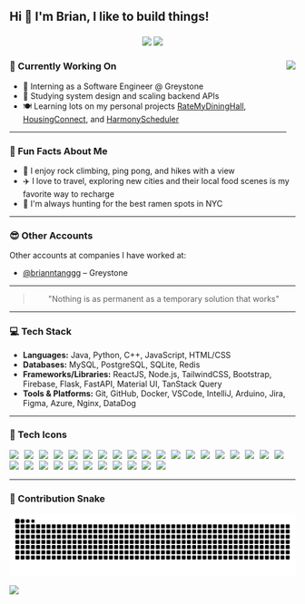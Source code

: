 <h2 align="left">Hi 👋 I'm Brian, I like to build things!</h2>

###

<div align="center">
  <img src="https://streak-stats.demolab.com/?user=brianntangg&theme=tokyonight&hide_border=false" height="150" />
  <img src="https://github-readme-stats.vercel.app/api/top-langs?username=brianntangg&locale=en&hide_title=false&layout=compact&card_width=320&langs_count=5&theme=tokyonight&hide_border=false" height="150" />
</div>

###

<img align="right" height="150" src="https://gifdb.com/images/thumbnail/capoo-cat-typing-on-desk-gh8k0cjf5hq4vy2p.gif" />

### 🔭 Currently Working On
- 🚀 Interning as a Software Engineer @ Greystone  
- 🧠 Studying system design and scaling backend APIs  
- 🍽️ Learning lots on my personal projects [RateMyDiningHall](https://github.com/brianntangg/housing-connect),  
  [HousingConnect](https://github.com/brianntangg/housing-connect), and [HarmonyScheduler](https://github.com/brianntangg/harmony-scheduler)

---

### 🎯 Fun Facts About Me
- 🧗 I enjoy rock climbing, ping pong, and hikes with a view  
- ✈️ I love to travel, exploring new cities and their local food scenes is my favorite way to recharge  
- 🍜 I'm always hunting for the best ramen spots in NYC

---

### 😎 Other Accounts
Other accounts at companies I have worked at:
- [@brianntanggg](https://github.com/brianntanggg) – Greystone

---

<blockquote align="center">
  "Nothing is as permanent as a temporary solution that works"
</blockquote>

---

### 💻 Tech Stack

- **Languages:** Java, Python, C++, JavaScript, HTML/CSS  
- **Databases:** MySQL, PostgreSQL, SQLite, Redis  
- **Frameworks/Libraries:** ReactJS, Node.js, TailwindCSS, Bootstrap, Firebase, Flask, FastAPI, Material UI, TanStack Query  
- **Tools & Platforms:** Git, GitHub, Docker, VSCode, IntelliJ, Arduino, Jira, Figma, Azure, Nginx, DataDog

---

### 🧩 Tech Icons

<div>
  <img src="https://cdn.jsdelivr.net/gh/devicons/devicon/icons/java/java-original.svg" style="height:20px; margin-right:6px;" />
  <img src="https://cdn.jsdelivr.net/gh/devicons/devicon/icons/python/python-original.svg" style="height:20px; margin-right:6px;" />
  <img src="https://cdn.jsdelivr.net/gh/devicons/devicon/icons/cplusplus/cplusplus-original.svg" style="height:20px; margin-right:6px;" />
  <img src="https://cdn.jsdelivr.net/gh/devicons/devicon/icons/javascript/javascript-original.svg" style="height:20px; margin-right:6px;" />
  <img src="https://cdn.jsdelivr.net/gh/devicons/devicon/icons/html5/html5-original.svg" style="height:20px; margin-right:6px;" />
  <img src="https://cdn.jsdelivr.net/gh/devicons/devicon/icons/css3/css3-original.svg" style="height:20px; margin-right:6px;" />
  <img src="https://cdn.jsdelivr.net/gh/devicons/devicon/icons/mysql/mysql-original.svg" style="height:20px; margin-right:6px;" />
  <img src="https://cdn.jsdelivr.net/gh/devicons/devicon/icons/postgresql/postgresql-original.svg" style="height:20px; margin-right:6px;" />
  <img src="https://cdn.jsdelivr.net/gh/devicons/devicon/icons/sqlite/sqlite-original.svg" style="height:20px; margin-right:6px;" />
  <img src="https://cdn.jsdelivr.net/gh/devicons/devicon/icons/redis/redis-original.svg" style="height:20px; margin-right:6px;" />
  <img src="https://cdn.jsdelivr.net/gh/devicons/devicon/icons/react/react-original.svg" style="height:20px; margin-right:6px;" />
  <img src="https://cdn.jsdelivr.net/gh/devicons/devicon/icons/nodejs/nodejs-original.svg" style="height:20px; margin-right:6px;" />
  <img src="https://icon.icepanel.io/Technology/svg/Tailwind-CSS.svg" style="height:20px; margin-right:6px;" />
  <img src="https://cdn.jsdelivr.net/gh/devicons/devicon/icons/bootstrap/bootstrap-original.svg" style="height:20px; margin-right:6px;" />
  <img src="https://cdn.jsdelivr.net/gh/devicons/devicon/icons/firebase/firebase-plain.svg" style="height:20px; margin-right:6px;" />
  <img src="https://cdn.jsdelivr.net/gh/devicons/devicon/icons/flask/flask-original.svg" style="height:20px; margin-right:6px;" />
  <img src="https://cdn.jsdelivr.net/gh/devicons/devicon/icons/fastapi/fastapi-original.svg" style="height:20px; margin-right:6px;" />
  <img src="https://mui.com/static/logo.png" style="height:20px; margin-right:6px;" />
  <img src="https://cdn.brandfetch.io/idWcj3JjN7/w/400/h/400/theme/dark/icon.jpeg?c=1dxbfHSJFAPEGdCLU4o5B" style="height:20px; margin-right:6px;" />
  <img src="https://cdn.jsdelivr.net/gh/devicons/devicon/icons/git/git-original.svg" style="height:20px; margin-right:6px;" />
  <img src="https://cdn.jsdelivr.net/gh/devicons/devicon/icons/github/github-original.svg" style="height:20px; margin-right:6px;" />
  <img src="https://cdn.jsdelivr.net/gh/devicons/devicon/icons/docker/docker-original.svg" style="height:20px; margin-right:6px;" />
  <img src="https://cdn.jsdelivr.net/gh/devicons/devicon/icons/vscode/vscode-original.svg" style="height:20px; margin-right:6px;" />
  <img src="https://cdn.jsdelivr.net/gh/devicons/devicon/icons/intellij/intellij-original.svg" style="height:20px; margin-right:6px;" />
  <img src="https://cdn.jsdelivr.net/gh/devicons/devicon/icons/arduino/arduino-original.svg" style="height:20px; margin-right:6px;" />
  <img src="https://cdn.jsdelivr.net/gh/devicons/devicon/icons/jira/jira-original.svg" style="height:20px; margin-right:6px;" />
  <img src="https://cdn.jsdelivr.net/gh/devicons/devicon/icons/figma/figma-original.svg" style="height:20px; margin-right:6px;" />
  <img src="https://cdn.jsdelivr.net/gh/devicons/devicon/icons/azure/azure-original.svg" style="height:20px; margin-right:6px;" />
  <img src="https://cdn.jsdelivr.net/gh/devicons/devicon/icons/nginx/nginx-original.svg" style="height:20px; margin-right:6px;" />
  <img src="https://raw.githubusercontent.com/gilbarbara/logos/main/logos/datadog.svg" style="height:20px; margin-right:6px;" />
</div>

---

### 🐍 Contribution Snake

![snake gif](https://github.com/brianntangg/brianntangg/blob/output/github-contribution-grid-snake.svg)

<div align="left">
  <a href="https://www.linkedin.com/in/brian-tang05" target="_blank">
    <img src="https://img.shields.io/badge/LinkedIn-%230077B5.svg?style=for-the-badge&logo=linkedin&logoColor=white" height="45" />
  </a>
</div>
